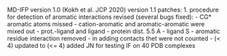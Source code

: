 MD-IFP 
version 1.0   (Kokh et al. JCP 2020) 
version 1.1
   patches:
     1. procedure for detection of aromatic interactions revised (several bugs fixed):
      - CG* aromatic atoms missed 
      - cation-aromatic and aromatic-aromatic were mixed out
      - prot.-ligand and ligand - protein dist. 5.5 A
      - ligand S - aromatic residue interaction removed
      - in adding contacts thet were not counted - (< 4) updated to (<= 4)
   added JN for testing IF on 40 PDB complexes  
